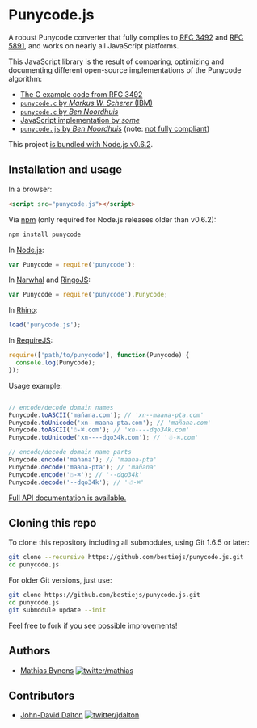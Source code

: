 # Punycode.js

A robust Punycode converter that fully complies to [RFC 3492](http://tools.ietf.org/html/rfc3492) and [RFC 5891](http://tools.ietf.org/html/rfc5891), and works on nearly all JavaScript platforms.

This JavaScript library is the result of comparing, optimizing and documenting different open-source implementations of the Punycode algorithm:

* [The C example code from RFC 3492](http://tools.ietf.org/html/rfc3492#appendix-C)
* [`punycode.c` by _Markus W. Scherer_ (IBM)](http://opensource.apple.com/source/ICU/ICU-400.42/icuSources/common/punycode.c)
* [`punycode.c` by _Ben Noordhuis_](https://github.com/bnoordhuis/punycode/blob/master/punycode.c)
* [JavaScript implementation by _some_](http://stackoverflow.com/questions/183485/can-anyone-recommend-a-good-free-javascript-for-punycode-to-unicode-conversion/301287#301287)
* [`punycode.js` by _Ben Noordhuis_](https://github.com/joyent/node/blob/426298c8c1c0d5b5224ac3658c41e7c2a3fe9377/lib/punycode.js) (note: [not fully compliant](https://github.com/joyent/node/issues/2072))

This project [is bundled with Node.js v0.6.2](https://github.com/joyent/node/blob/master/lib/punycode.js).

## Installation and usage

In a browser:

~~~html
<script src="punycode.js"></script>
~~~

Via [npm](http://npmjs.org/) (only required for Node.js releases older than v0.6.2):

~~~bash
npm install punycode
~~~

In [Node.js](http://nodejs.org/):

~~~js
var Punycode = require('punycode');
~~~

In [Narwhal](http://narwhaljs.org/) and [RingoJS](http://ringojs.org/):

~~~js
var Punycode = require('punycode').Punycode;
~~~

In [Rhino](http://www.mozilla.org/rhino/):

~~~js
load('punycode.js');
~~~

In [RequireJS](http://requirejs.org/):

~~~js
require(['path/to/punycode'], function(Punycode) {
  console.log(Punycode);
});
~~~

Usage example:

~~~js

// encode/decode domain names
Punycode.toASCII('mañana.com'); // 'xn--maana-pta.com'
Punycode.toUnicode('xn--maana-pta.com'); // 'mañana.com'
Punycode.toASCII('☃-⌘.com'); // 'xn----dqo34k.com'
Punycode.toUnicode('xn----dqo34k.com'); // '☃-⌘.com'

// encode/decode domain name parts
Punycode.encode('mañana'); // 'maana-pta'
Punycode.decode('maana-pta'); // 'mañana'
Punycode.encode('☃-⌘'); // '--dqo34k'
Punycode.decode('--dqo34k'); // '☃-⌘'
~~~

[Full API documentation is available.](https://github.com/bestiejs/punycode.js/tree/master/docs#readme)

## Cloning this repo

To clone this repository including all submodules, using Git 1.6.5 or later:

~~~ bash
git clone --recursive https://github.com/bestiejs/punycode.js.git
cd punycode.js
~~~

For older Git versions, just use:

~~~ bash
git clone https://github.com/bestiejs/punycode.js.git
cd punycode.js
git submodule update --init
~~~

Feel free to fork if you see possible improvements!

## Authors

* [Mathias Bynens](http://mathiasbynens.be/)
  [![twitter/mathias](http://gravatar.com/avatar/24e08a9ea84deb17ae121074d0f17125?s=70)](http://twitter.com/mathias "Follow @mathias on Twitter")

## Contributors

* [John-David Dalton](http://allyoucanleet.com/)
  [![twitter/jdalton](http://gravatar.com/avatar/299a3d891ff1920b69c364d061007043?s=70)](http://twitter.com/jdalton "Follow @jdalton on Twitter")